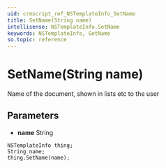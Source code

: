 ```yaml
---
uid: crmscript_ref_NSTemplateInfo_SetName
title: SetName(String name)
intellisense: NSTemplateInfo.SetName
keywords: NSTemplateInfo, GetName
so.topic: reference
---
```


# SetName(String name)

Name of the document, shown in lists etc to the user

## Parameters

* **name** String

```crmscript
NSTemplateInfo thing;
String name;
thing.SetName(name);
```

